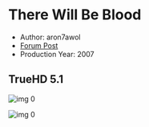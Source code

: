 # There Will Be Blood

* Author: aron7awol
* [Forum Post](https://www.avsforum.com/threads/bass-eq-for-filtered-movies.2995212/post-58277262)
* Production Year: 2007

## TrueHD 5.1

![img 0](https://i.imgur.com/KKZOhG5.jpg)

![img 0](https://i.imgur.com/T2KGVKF.png)

